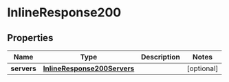 
# InlineResponse200

## Properties
Name | Type | Description | Notes
------------ | ------------- | ------------- | -------------
**servers** | [**InlineResponse200Servers**](InlineResponse200Servers.md) |  |  [optional]



